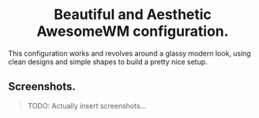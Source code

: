 <h1 align=center>Beautiful and Aesthetic AwesomeWM configuration.</h1>

This configuration works and revolves around a glassy modern look, using clean
designs and simple shapes to build a pretty nice setup.

## Screenshots.

> TODO: Actually insert screenshots...

